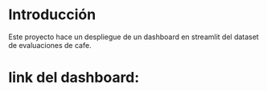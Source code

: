 # Introducción 
Este proyecto hace un despliegue de un dashboard en streamlit del dataset de evaluaciones de cafe.

# link del dashboard:
